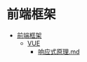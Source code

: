 # 前端框架

- [前端框架](./CATALOG)  
    - [VUE](./VUE/CATALOG)  
        - [响应式原理.md](./VUE/%E5%93%8D%E5%BA%94%E5%BC%8F%E5%8E%9F%E7%90%86)  